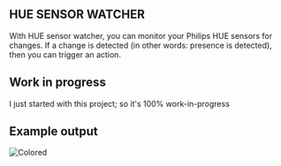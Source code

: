 ## HUE SENSOR WATCHER
With HUE sensor watcher, you can monitor your Philips HUE sensors for changes. If a change is detected (in other words: presence is detected), then you can trigger an action.

## Work in progress
I just started with this project; so it's 100% work-in-progress

## Example output
![Colored](https://i.imgur.com/clIgMkc.gif)
